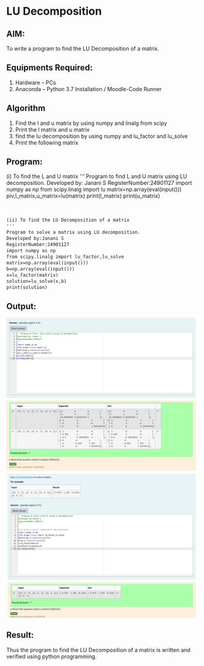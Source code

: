 # LU Decomposition 

## AIM:
To write a program to find the LU Decomposition of a matrix.

## Equipments Required:
1. Hardware – PCs
2. Anaconda – Python 3.7 Installation / Moodle-Code Runner

## Algorithm
1. Find the l and u matrix by using numpy and linalg from scipy
2. Print the l matrix and u matrix 
3. find the lu decomposition by using numpy and lu_factor and lu_solve
4. Print the following matrix

## Program:
(i) To find the L and U matrix
'''
Program to find L and U matrix using LU decomposition.
Developed by: Janani S
RegisterNumber:24901127
import numpy as np
from scipy.linalg import lu
matrix=np.array(eval(input()))
piv,l_matrix,u_matrix=lu(matrix)
print(l_matrix)
print(u_matrix)
```


(ii) To find the LU Decomposition of a matrix
'''
Program to solve a matrix using LU decomposition.
Developed by:Janani S 
RegisterNumber:24901127 
import numpy as np
from scipy.linalg import lu_factor,lu_solve
matrix=np.array(eval(input()))
b=np.array(eval(input()))
x=lu_factor(matrix)
solution=lu_solve(x,b)
print(solution)
```

## Output:
![Alt text](<Screenshot from 2024-12-26 18-56-37.png>)
![Alt text](<Screenshot from 2024-12-26 18-56-54.png>)

## Result:
Thus the program to find the LU Decomposition of a matrix is written and verified using python programming.

